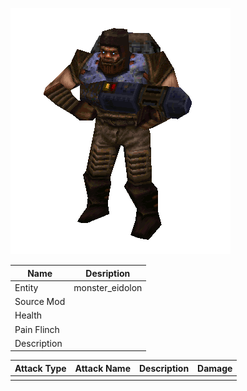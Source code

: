 ![Monster Picture](assets/img/enforcer_eliminator.png)

|Name  |Desription|
|------|-------------|
|Entity|monster_eidolon|
|Source Mod||
|Health||
|Pain Flinch||
|Description||

|Attack Type|Attack Name|Description|Damage|
|-----------|-----------|-----------|------|
||||